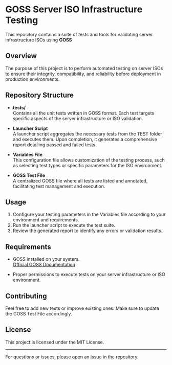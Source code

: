# GOSS Server ISO Infrastructure Testing

This repository contains a suite of tests and tools for validating server infrastructure ISOs using **GOSS**

## Overview

The purpose of this project is to perform automated testing on server ISOs to ensure their integrity, compatibility, and reliability before deployment in production environments.

## Repository Structure

- **tests/**  
  Contains all the unit tests written in GOSS format. Each test targets specific aspects of the server infrastructure or ISO validation.

- **Launcher Script**  
  A launcher script aggregates the necessary tests from the TEST folder and executes them. Upon completion, it generates a comprehensive report detailing passed and failed tests.

- **Variables File**  
  This configuration file allows customization of the testing process, such as selecting test types or specific parameters for the ISO environment.

- **GOSS Test File**  
  A centralized GOSS file where all tests are listed and annotated, facilitating test management and execution.

## Usage

1. Configure your testing parameters in the Variables file according to your environment and requirements.
2. Run the launcher script to execute the test suite.
3. Review the generated report to identify any errors or validation results.

## Requirements

- GOSS installed on your system.  
  [Official GOSS Documentation](https://github.com/aelsabbahy/goss)

- Proper permissions to execute tests on your server infrastructure or ISO environment.

## Contributing

Feel free to add new tests or improve existing ones. Make sure to update the GOSS Test File accordingly.

## License

This project is licensed under the MIT License.

---

For questions or issues, please open an issue in the repository.

